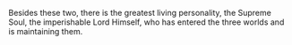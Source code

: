 Besides these two, there is the greatest living personality, the Supreme Soul, the imperishable Lord Himself, who has entered the three worlds and is maintaining them.